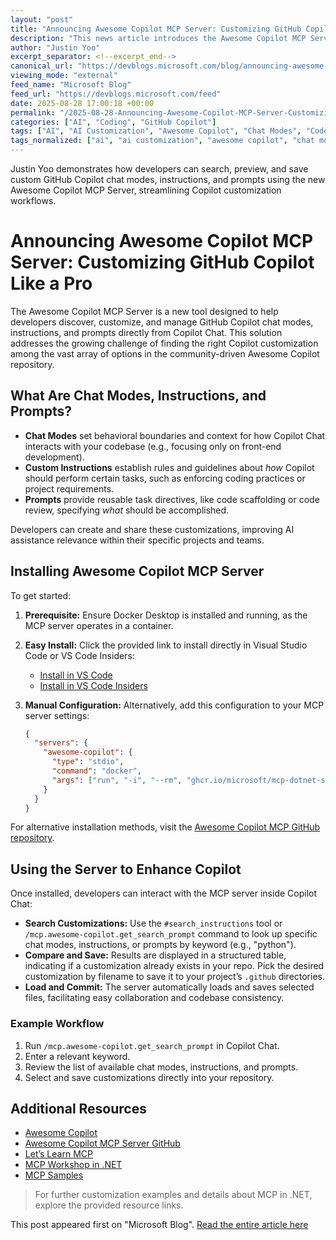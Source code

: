 ```yaml
---
layout: "post"
title: "Announcing Awesome Copilot MCP Server: Customizing GitHub Copilot Like a Pro"
description: "This news article introduces the Awesome Copilot MCP Server, highlighting how developers can easily discover, search, and save custom GitHub Copilot chat modes, instructions, and prompts directly from Copilot Chat. The guide covers installing the server using Docker, integrating with Visual Studio Code, and adopting workflow enhancements for personalized AI-based code assistance."
author: "Justin Yoo"
excerpt_separator: <!--excerpt_end-->
canonical_url: "https://devblogs.microsoft.com/blog/announcing-awesome-copilot-mcp-server"
viewing_mode: "external"
feed_name: "Microsoft Blog"
feed_url: "https://devblogs.microsoft.com/feed"
date: 2025-08-28 17:00:18 +00:00
permalink: "/2025-08-28-Announcing-Awesome-Copilot-MCP-Server-Customizing-GitHub-Copilot-Like-a-Pro.html"
categories: ["AI", "Coding", "GitHub Copilot"]
tags: ["AI", "AI Customization", "Awesome Copilot", "Chat Modes", "Code Review", "Coding", "Copilot Chat", "Custom Instructions", "Developer Tools", "Docker", "GitHub Copilot", "MCP", "MCP Server", "News", "Prompts", "Repository Management", "VS", "VS Code"]
tags_normalized: ["ai", "ai customization", "awesome copilot", "chat modes", "code review", "coding", "copilot chat", "custom instructions", "developer tools", "docker", "github copilot", "mcp", "mcp server", "news", "prompts", "repository management", "vs", "vs code"]
---
```


Justin Yoo demonstrates how developers can search, preview, and save custom GitHub Copilot chat modes, instructions, and prompts using the new Awesome Copilot MCP Server, streamlining Copilot customization workflows.<!--excerpt_end-->

# Announcing Awesome Copilot MCP Server: Customizing GitHub Copilot Like a Pro

The Awesome Copilot MCP Server is a new tool designed to help developers discover, customize, and manage GitHub Copilot chat modes, instructions, and prompts directly from Copilot Chat. This solution addresses the growing challenge of finding the right Copilot customization among the vast array of options in the community-driven Awesome Copilot repository.

## What Are Chat Modes, Instructions, and Prompts?

- **Chat Modes** set behavioral boundaries and context for how Copilot Chat interacts with your codebase (e.g., focusing only on front-end development).
- **Custom Instructions** establish rules and guidelines about *how* Copilot should perform certain tasks, such as enforcing coding practices or project requirements.
- **Prompts** provide reusable task directives, like code scaffolding or code review, specifying *what* should be accomplished.

Developers can create and share these customizations, improving AI assistance relevance within their specific projects and teams.

## Installing Awesome Copilot MCP Server

To get started:

1. **Prerequisite:** Ensure Docker Desktop is installed and running, as the MCP server operates in a container.
2. **Easy Install:** Click the provided link to install directly in Visual Studio Code or VS Code Insiders:
   - [Install in VS Code](https://aka.ms/awesome-copilot/mcp/vscode)
   - [Install in VS Code Insiders](https://aka.ms/awesome-copilot/mcp/vscode-insiders)
3. **Manual Configuration:** Alternatively, add this configuration to your MCP server settings:

   ```json
   {
     "servers": {
       "awesome-copilot": {
         "type": "stdio",
         "command": "docker",
         "args": ["run", "-i", "--rm", "ghcr.io/microsoft/mcp-dotnet-samples/awesome-copilot:latest"]
       }
     }
   }
   ```

For alternative installation methods, visit the [Awesome Copilot MCP GitHub repository](https://aka.ms/awesome-copilot/mcp).

## Using the Server to Enhance Copilot

Once installed, developers can interact with the MCP server inside Copilot Chat:

- **Search Customizations:** Use the `#search_instructions` tool or `/mcp.awesome-copilot.get_search_prompt` command to look up specific chat modes, instructions, or prompts by keyword (e.g., "python").
- **Compare and Save:** Results are displayed in a structured table, indicating if a customization already exists in your repo. Pick the desired customization by filename to save it to your project’s `.github` directories.
- **Load and Commit:** The server automatically loads and saves selected files, facilitating easy collaboration and codebase consistency.

### Example Workflow

1. Run `/mcp.awesome-copilot.get_search_prompt` in Copilot Chat.
2. Enter a relevant keyword.
3. Review the list of available chat modes, instructions, and prompts.
4. Select and save customizations directly into your repository.

## Additional Resources

- [Awesome Copilot](https://aka.ms/awesome-copilot)
- [Awesome Copilot MCP Server GitHub](https://aka.ms/awesome-copilot/mcp)
- [Let’s Learn MCP](https://aka.ms/letslearnmcp)
- [MCP Workshop in .NET](https://aka.ms/mcp-workshop/dotnet)
- [MCP Samples](https://github.com/modelcontextprotocol/csharp-sdk/tree/main/samples)

> For further customization examples and details about MCP in .NET, explore the provided resource links.

This post appeared first on "Microsoft Blog". [Read the entire article here](https://devblogs.microsoft.com/blog/announcing-awesome-copilot-mcp-server)
